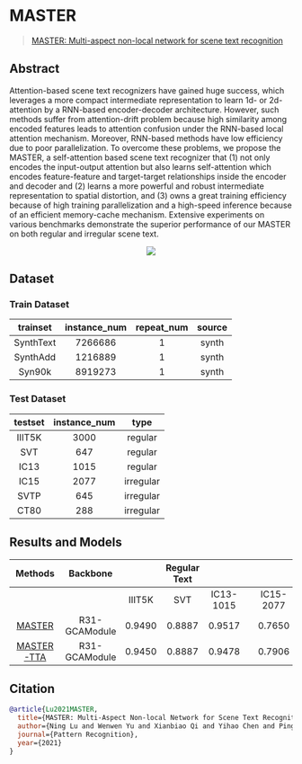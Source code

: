 # MASTER

> [MASTER: Multi-aspect non-local network for scene text recognition](https://arxiv.org/abs/1910.02562)

<!-- [ALGORITHM] -->

## Abstract

Attention-based scene text recognizers have gained huge success, which leverages a more compact intermediate representation to learn 1d- or 2d- attention by a RNN-based encoder-decoder architecture. However, such methods suffer from attention-drift problem because high similarity among encoded features leads to attention confusion under the RNN-based local attention mechanism. Moreover, RNN-based methods have low efficiency due to poor parallelization. To overcome these problems, we propose the MASTER, a self-attention based scene text recognizer that (1) not only encodes the input-output attention but also learns self-attention which encodes feature-feature and target-target relationships inside the encoder and decoder and (2) learns a more powerful and robust intermediate representation to spatial distortion, and (3) owns a great training efficiency because of high training parallelization and a high-speed inference because of an efficient memory-cache mechanism. Extensive experiments on various benchmarks demonstrate the superior performance of our MASTER on both regular and irregular scene text.

<div align=center>
<img src="https://user-images.githubusercontent.com/65173622/164642001-037f81b7-37dd-4808-a6a9-09ff6f6a17ea.JPG">
</div>

## Dataset

### Train Dataset

| trainset  | instance_num | repeat_num | source |
| :-------: | :----------: | :--------: | :----: |
| SynthText |   7266686    |     1      | synth  |
| SynthAdd  |   1216889    |     1      | synth  |
|  Syn90k   |   8919273    |     1      | synth  |

### Test Dataset

| testset | instance_num |   type    |
| :-----: | :----------: | :-------: |
| IIIT5K  |     3000     |  regular  |
|   SVT   |     647      |  regular  |
|  IC13   |     1015     |  regular  |
|  IC15   |     2077     | irregular |
|  SVTP   |     645      | irregular |
|  CT80   |     288      | irregular |

## Results and Models

|                          Methods                           |   Backbone    |        | Regular Text |           |     |           | Irregular Text |        |                           download                           | Batch Size |
| :--------------------------------------------------------: | :-----------: | :----: | :----------: | :-------: | :-: | :-------: | :------------: | :----: | :----------------------------------------------------------: | :--------: |
|                                                            |               | IIIT5K |     SVT      | IC13-1015 |     | IC15-2077 |      SVTP      |  CT80  |                                                              |            |
| [MASTER](/configs/textrecog/master/master_resnet31_12e_st_mj_sa.py) | R31-GCAModule | 0.9490 |    0.8887    |  0.9517   |     |  0.7650   |     0.8465     | 0.8889 | [model](https://download.openmmlab.com/mmocr/textrecog/master/master_resnet31_12e_st_mj_sa/master_resnet31_12e_st_mj_sa_20220915_152443-f4a5cabc.pth) \| [log](https://download.openmmlab.com/mmocr/textrecog/master/master_resnet31_12e_st_mj_sa/20220915_152443.log) |            |
| [MASTER-TTA](/configs/textrecog/master/master_resnet31_12e_st_mj_sa.py) | R31-GCAModule | 0.9450 |    0.8887    |  0.9478   |     |  0.7906   |     0.8481     | 0.8958 |                                                              |   4xb512   |

## Citation

```bibtex
@article{Lu2021MASTER,
  title={MASTER: Multi-Aspect Non-local Network for Scene Text Recognition},
  author={Ning Lu and Wenwen Yu and Xianbiao Qi and Yihao Chen and Ping Gong and Rong Xiao and Xiang Bai},
  journal={Pattern Recognition},
  year={2021}
}
```
